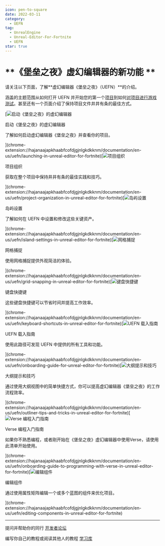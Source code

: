 ```yaml
---
icon: pen-to-square
date: 2022-03-11
category:
  - UEFN
tag:
  - UnrealEngine
  - Unreal-Editor-For-Fortnite
  - UEFN
star: true
---
```


# **《堡垒之夜》虚幻编辑器的新功能 **

请关注以下页面，了解**虚幻编辑器《堡垒之夜》（UEFN）**的介绍。

涵盖的主题范围从如何打开 UEFN 并开始您的第一个[项目](chrome-extension://hajanaajapkhaabfcofdjgjnlgkdkknm/documentation/en-us/uefn/unreal-editor-for-fortnite-glossary#project)到如何[对项目进行游戏测试](chrome-extension://hajanaajapkhaabfcofdjgjnlgkdkknm/documentation/en-us/uefn/unreal-editor-for-fortnite-glossary#playtest)。甚至还有一个页面介绍了保持项目文件井井有条的最佳方式。

[![启动《堡垒之夜》的虚幻编辑器](https://d1iv7db44yhgxn.cloudfront.net/documentation/images/4a8cd1d4-aead-4b7a-bcf7-1b62ec594de0/launch-topic-image.png)

启动《堡垒之夜》的虚幻编辑器

了解如何启动虚幻编辑器《堡垒之夜》并查看你的项目。

](chrome-extension://hajanaajapkhaabfcofdjgjnlgkdkknm/documentation/en-us/uefn/launching-in-unreal-editor-for-fortnite)[![项目组织](https://d1iv7db44yhgxn.cloudfront.net/documentation/images/1dd5aa6f-f2d8-46fb-a6f3-cf418bc2c4e1/organization-topic-image.png)

项目组织

获取在整个项目中保持井井有条的最佳实践和技巧。

](chrome-extension://hajanaajapkhaabfcofdjgjnlgkdkknm/documentation/en-us/uefn/project-organization-in-unreal-editor-for-fortnite)[![岛屿设置](https://d1iv7db44yhgxn.cloudfront.net/documentation/images/09a4e421-e9d8-4869-92f9-ba219a63f911/building-blocks-topic-image.png)

岛屿设置

了解如何在 UEFN 中设置和修改这些关键资产。

](chrome-extension://hajanaajapkhaabfcofdjgjnlgkdkknm/documentation/en-us/uefn/island-settings-in-unreal-editor-for-fortnite)[![网格捕捉](https://d1iv7db44yhgxn.cloudfront.net/documentation/images/03ae7d99-40ef-466f-89cc-97bdc093351f/grid-snap-topic-image.png)

网格捕捉

使用网格捕捉提供外观简洁的体验。

](chrome-extension://hajanaajapkhaabfcofdjgjnlgkdkknm/documentation/en-us/uefn/grid-snapping-in-unreal-editor-for-fortnite)[![键盘快捷键](https://d1iv7db44yhgxn.cloudfront.net/documentation/images/50d0609a-6f11-435b-98fb-cc5bac24ec44/keyboard-topic-image.png)

键盘快捷键

这些键盘快捷键可以节省时间并提高工作效率。

](chrome-extension://hajanaajapkhaabfcofdjgjnlgkdkknm/documentation/en-us/uefn/keyboard-shortcuts-in-unreal-editor-for-fortnite)[![UEFN 载入指南](https://d1iv7db44yhgxn.cloudfront.net/documentation/images/bd36a422-25ad-42f5-84ec-cf689760af59/onboard-topic-image.png)

UEFN 载入指南

使用此路径可发现 UEFN 中提供的所有工具和功能。

](chrome-extension://hajanaajapkhaabfcofdjgjnlgkdkknm/documentation/en-us/uefn/onboarding-guide-for-unreal-editor-for-fortnite)[![大纲提示和技巧](https://d1iv7db44yhgxn.cloudfront.net/documentation/images/94ed55bb-84ec-4518-af4e-c6fd2edfa4d0/shortcut-topic-image.png)

大纲提示和技巧

通过使用大纲视图中的简单快捷方式，你可以提高虚幻编辑器《堡垒之夜》的工作流程效率。

](chrome-extension://hajanaajapkhaabfcofdjgjnlgkdkknm/documentation/en-us/uefn/outliner-tips-and-tricks-in-unreal-editor-for-fortnite)[![Verse 编程入门指南](https://d1iv7db44yhgxn.cloudfront.net/documentation/images/39c68e0d-88bd-42ee-8f2e-cc1c22c101b5/vob-topic-image.png)

Verse 编程入门指南

如果你不熟悉编程，或者刚开始在《堡垒之夜》虚幻编辑器中使用Verse，请使用此清单开始使用。

](chrome-extension://hajanaajapkhaabfcofdjgjnlgkdkknm/documentation/en-us/uefn/onboarding-guide-to-programming-with-verse-in-unreal-editor-for-fortnite)[![编辑组件](https://d1iv7db44yhgxn.cloudfront.net/documentation/images/a0eab870-37d9-4033-8ed6-2d3955767f56/components-topic.png)

编辑组件

通过使用属性矩阵编辑一个或多个蓝图的组件来优化项目。

](chrome-extension://hajanaajapkhaabfcofdjgjnlgkdkknm/documentation/en-us/uefn/editing-components-in-unreal-editor-for-fortnite)

___

提问并帮助你的同行 [开发者论坛](https://forums.unrealengine.com/categories?tag=fortnite)

编写你自己的教程或阅读其他人的教程 [学习库](https://dev.epicgames.com/community/fortnite/learning)
